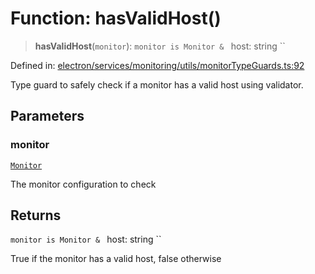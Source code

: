 # Function: hasValidHost()

> **hasValidHost**(`monitor`): `monitor is Monitor & ` host: string ``

Defined in: [electron/services/monitoring/utils/monitorTypeGuards.ts:92](https://github.com/Nick2bad4u/Uptime-Watcher/blob/main/electron/services/monitoring/utils/monitorTypeGuards.ts#L92)

Type guard to safely check if a monitor has a valid host using validator.

## Parameters

### monitor

[`Monitor`](../../../../../../shared/types/interfaces/Monitor.md)

The monitor configuration to check

## Returns

`monitor is Monitor & ` host: string ``

True if the monitor has a valid host, false otherwise
